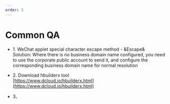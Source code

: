 ```yaml
---
order: 5
---
```


# Common QA

- 1\. WeChat applet special character escape method - &Escape&  
  Solution: Where there is no business domain name configured, you need to use the corporate public account to send it, and configure the corresponding business domain name for normal resolution

- 2\. Download hbuilderx tool  
  [https://www.dcloud.io/hbuilderx.html](https://www.dcloud.io/hbuilderx.html)

- 3、
